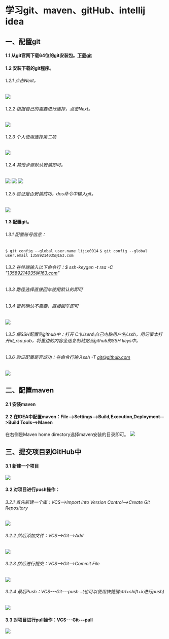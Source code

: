 # 学习git、maven、gitHub、intellij idea
## 一、配置git
#### 1.1 从git官网下载64位的git安装包。[下载git](https://git-scm.com/download/win)
#### 1.2 安装下载的git程序。
###### 1.2.1 点击Next。
![](http://p1.bpimg.com/581766/02c5219bc6c23185.png)
###### 1.2.2 根据自己的需要进行选择，点击Next。
![](http://p1.bpimg.com/581766/5382e2f923664aa9.png)
###### 1.2.3 个人使用选择第二项
![](http://p1.bpimg.com/581766/57319d485933e359.png)
###### 1.2.4 其他步骤默认安装即可。
![](http://p1.bpimg.com/581766/64f19740ea4626e5.png)
![](http://p1.bpimg.com/581766/96efcebc5b3f6d0f.png)
![](http://p1.bpimg.com/581766/c0eb047d6185e633.png)
###### 1.2.5 验证是否安装成功，dos命令中输入git。
![](http://p1.bpimg.com/581766/4ecd5c070db4cb1b.png)
#### 1.3 配置git。
###### 1.3.1 配置账号信息：
`$ git config --global user.name lijie0914`
`$ git config --global user.email 13589214035@163.com`
###### 1.3.2 在终端输入以下命令行：$ ssh-keygen -t rsa -C "13589214035@163.com"
###### 1.3.3 路径选择直接回车使用默认的即可
###### 1.3.4 密码确认不需要，直接回车即可
![](http://i1.piimg.com/581766/cbc372d153a49150.png)
###### 1.3.5 将SSH配置到github中：打开 C:\Users\自己电脑用户名/.ssh，用记事本打开id_rsa.pub，将里边的内容全选复制粘贴到github的SSH keys中。
###### 1.3.6 验证配置是否成功：在命令行输入ssh -T git@github.com
![](http://i1.piimg.com/581766/fb11e0af4db251e8.png)
## 二、配置maven
#### 2.1 安装maven
#### 2.2 在IDEA中配置maven：File-->Settings-->Build,Execution,Deployment-->Build Tools-->Maven
在右侧是Maven home directory选择maven安装的目录即可。
![](http://i1.piimg.com/581766/16d78d7cd0aef24as.png)
## 三、提交项目到GitHub中
#### 3.1 新建一个项目
![](http://i1.piimg.com/581766/1e7e8603e4a258a4.png)
#### 3.2 对项目进行push操作：
###### 3.2.1 首先新建一个库：VCS-->Import into Version Control-->Create Git Repository
![](http://i1.piimg.com/581766/059ff2b480730d27.png)
###### 3.2.2 然后添加文件：VCS-->Git-->Add
![](http://i1.piimg.com/581766/2a423c8a73e35e08.png)
###### 3.2.3 然后进行提交：VCS-->Git-->Commit File
![](http://i1.piimg.com/581766/68b38b2cbde5d5f1.png)
###### 3.2.4 最后Push：VCS---Git---push...(也可以使用快捷键ctrl+shift+k进行push)
![](http://p1.bqimg.com/581766/412b31a6393800e5.png)
#### 3.3 对项目进行pull操作：VCS---Git---pull
![](http://i1.piimg.com/581766/8780c8366a0c3d8a.png)
